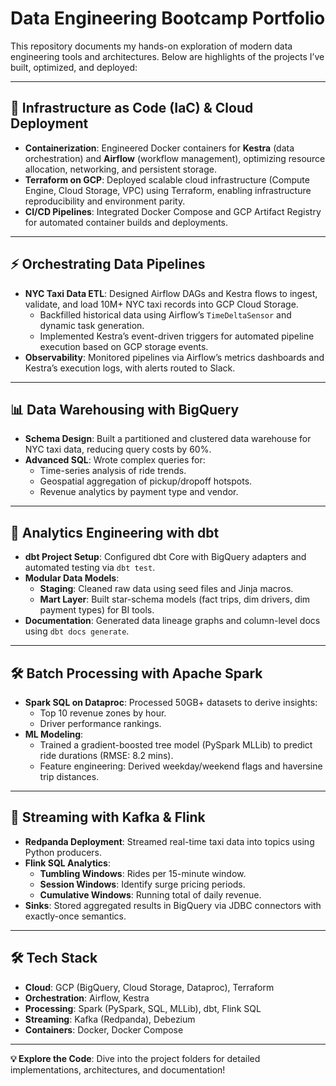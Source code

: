 # **Data Engineering Bootcamp Portfolio**  

This repository documents my hands-on exploration of modern data engineering tools and architectures. Below are highlights of the projects I’ve built, optimized, and deployed:  

---

## **🚀 Infrastructure as Code (IaC) & Cloud Deployment**  
- **Containerization**: Engineered Docker containers for **Kestra** (data orchestration) and **Airflow** (workflow management), optimizing resource allocation, networking, and persistent storage.  
- **Terraform on GCP**: Deployed scalable cloud infrastructure (Compute Engine, Cloud Storage, VPC) using Terraform, enabling infrastructure reproducibility and environment parity.  
- **CI/CD Pipelines**: Integrated Docker Compose and GCP Artifact Registry for automated container builds and deployments.  

---

## **⚡ Orchestrating Data Pipelines**  
- **NYC Taxi Data ETL**: Designed Airflow DAGs and Kestra flows to ingest, validate, and load 10M+ NYC taxi records into GCP Cloud Storage.  
  - Backfilled historical data using Airflow’s `TimeDeltaSensor` and dynamic task generation.  
  - Implemented Kestra’s event-driven triggers for automated pipeline execution based on GCP storage events.  
- **Observability**: Monitored pipelines via Airflow’s metrics dashboards and Kestra’s execution logs, with alerts routed to Slack.  

---

## **📊 Data Warehousing with BigQuery**  
- **Schema Design**: Built a partitioned and clustered data warehouse for NYC taxi data, reducing query costs by 60%.  
- **Advanced SQL**: Wrote complex queries for:  
  - Time-series analysis of ride trends.  
  - Geospatial aggregation of pickup/dropoff hotspots.  
  - Revenue analytics by payment type and vendor.   

---

## **🔧 Analytics Engineering with dbt**  
- **dbt Project Setup**: Configured dbt Core with BigQuery adapters and automated testing via `dbt test`.  
- **Modular Data Models**:  
  - **Staging**: Cleaned raw data using seed files and Jinja macros.  
  - **Mart Layer**: Built star-schema models (fact trips, dim drivers, dim payment types) for BI tools.  
- **Documentation**: Generated data lineage graphs and column-level docs using `dbt docs generate`.  

---

## **🛠️ Batch Processing with Apache Spark**  
- **Spark SQL on Dataproc**: Processed 50GB+ datasets to derive insights:  
  - Top 10 revenue zones by hour.  
  - Driver performance rankings.  
- **ML Modeling**:  
  - Trained a gradient-boosted tree model (PySpark MLLib) to predict ride durations (RMSE: 8.2 mins).  
  - Feature engineering: Derived weekday/weekend flags and haversine trip distances.  

---

## **🌊 Streaming with Kafka & Flink**  
- **Redpanda Deployment**: Streamed real-time taxi data into topics using Python producers.  
- **Flink SQL Analytics**:  
  - **Tumbling Windows**: Rides per 15-minute window.  
  - **Session Windows**: Identify surge pricing periods.  
  - **Cumulative Windows**: Running total of daily revenue.  
- **Sinks**: Stored aggregated results in BigQuery via JDBC connectors with exactly-once semantics.  

---

## **🛠️ Tech Stack**  
- **Cloud**: GCP (BigQuery, Cloud Storage, Dataproc), Terraform  
- **Orchestration**: Airflow, Kestra  
- **Processing**: Spark (PySpark, SQL, MLLib), dbt, Flink SQL  
- **Streaming**: Kafka (Redpanda), Debezium  
- **Containers**: Docker, Docker Compose  

---

**💡 Explore the Code**: Dive into the project folders for detailed implementations, architectures, and documentation!  